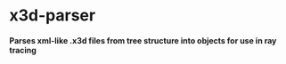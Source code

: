 # x3d-parser

#### Parses xml-like .x3d files from tree structure into objects for use in ray tracing
